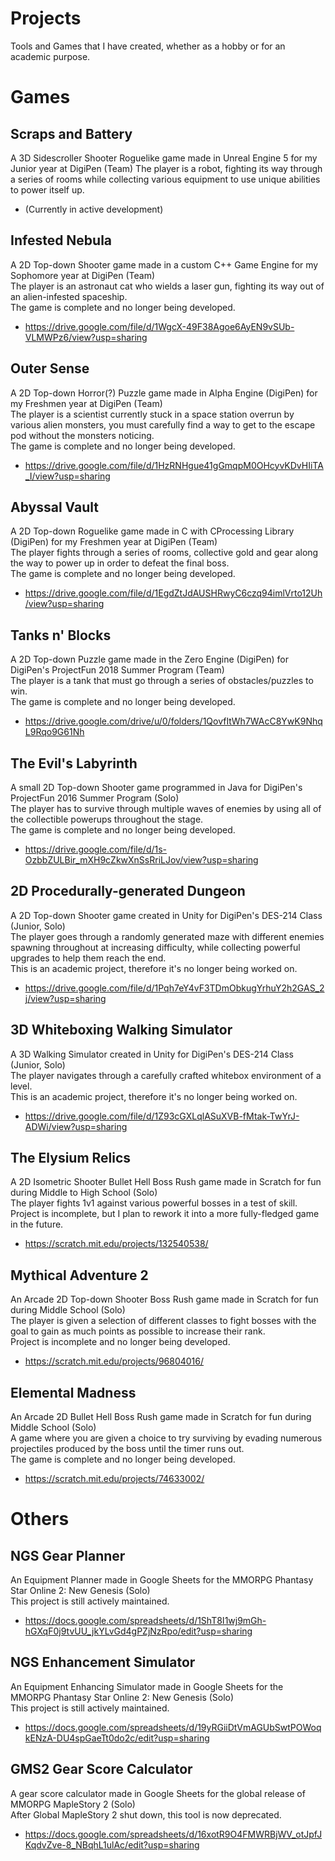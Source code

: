 # Projects
Tools and Games that I have created, whether as a hobby or for an academic purpose.

# Games
## Scraps and Battery
A 3D Sidescroller Shooter Roguelike game made in Unreal Engine 5 for my Junior year at DigiPen (Team)
The player is a robot, fighting its way through a series of rooms while collecting various equipment to use unique abilities to power itself up.  
- (Currently in active development)

## Infested Nebula
A 2D Top-down Shooter game made in a custom C++ Game Engine for my Sophomore year at DigiPen (Team)  
The player is an astronaut cat who wields a laser gun, fighting its way out of an alien-infested spaceship.  
The game is complete and no longer being developed.  
- https://drive.google.com/file/d/1WgcX-49F38Agoe6AyEN9vSUb-VLMWPz6/view?usp=sharing

## Outer Sense
A 2D Top-down Horror(?) Puzzle game made in Alpha Engine (DigiPen) for my Freshmen year at DigiPen (Team)  
The player is a scientist currently stuck in a space station overrun by various alien monsters, you must carefully find a way to get to the escape pod without the monsters noticing.  
The game is complete and no longer being developed.  
- https://drive.google.com/file/d/1HzRNHgue41gGmqpM0OHcyvKDvHIiTA_I/view?usp=sharing

## Abyssal Vault
A 2D Top-down Roguelike game made in C with CProcessing Library (DigiPen) for my Freshmen year at DigiPen (Team)  
The player fights through a series of rooms, collective gold and gear along the way to power up in order to defeat the final boss.  
The game is complete and no longer being developed.  
- https://drive.google.com/file/d/1EgdZtJdAUSHRwyC6czq94imlVrto12Uh/view?usp=sharing

## Tanks n' Blocks
A 2D Top-down Puzzle game made in the Zero Engine (DigiPen) for DigiPen's ProjectFun 2018 Summer Program (Team)  
The player is a tank that must go through a series of obstacles/puzzles to win.  
The game is complete and no longer being developed.  
- https://drive.google.com/drive/u/0/folders/1QovfItWh7WAcC8YwK9NhqL9Rqo9G61Nh

## The Evil's Labyrinth
A small 2D Top-down Shooter game programmed in Java for DigiPen's ProjectFun 2016 Summer Program (Solo)  
The player has to survive through multiple waves of enemies by using all of the collectible powerups throughout the stage.  
The game is complete and no longer being developed.  
- https://drive.google.com/file/d/1s-OzbbZULBir_mXH9cZkwXnSsRriLJov/view?usp=sharing

## 2D Procedurally-generated Dungeon
A 2D Top-down Shooter game created in Unity for DigiPen's DES-214 Class (Junior, Solo)  
The player goes through a randomly generated maze with different enemies spawning throughout at increasing difficulty, while collecting powerful upgrades to help them reach the end.  
This is an academic project, therefore it's no longer being worked on.  
- https://drive.google.com/file/d/1Pqh7eY4vF3TDmObkugYrhuY2h2GAS_2j/view?usp=sharing

## 3D Whiteboxing Walking Simulator
A 3D Walking Simulator created in Unity for DigiPen's DES-214 Class (Junior, Solo)  
The player navigates through a carefully crafted whitebox environment of a level.   
This is an academic project, therefore it's no longer being worked on.  
- https://drive.google.com/file/d/1Z93cGXLqlASuXVB-fMtak-TwYrJ-ADWi/view?usp=sharing

## The Elysium Relics
A 2D Isometric Shooter Bullet Hell Boss Rush game made in Scratch for fun during Middle to High School (Solo)  
The player fights 1v1 against various powerful bosses in a test of skill.  
Project is incomplete, but I plan to rework it into a more fully-fledged game in the future.  
- https://scratch.mit.edu/projects/132540538/

## Mythical Adventure 2
An Arcade 2D Top-down Shooter Boss Rush game made in Scratch for fun during Middle School (Solo)  
The player is given a selection of different classes to fight bosses with the goal to gain as much points as possible to increase their rank.  
Project is incomplete and no longer being developed.  
- https://scratch.mit.edu/projects/96804016/

## Elemental Madness
An Arcade 2D Bullet Hell Boss Rush game made in Scratch for fun during Middle School (Solo)  
A game where you are given a choice to try surviving by evading numerous projectiles produced by the boss until the timer runs out.  
The game is complete and no longer being developed.  
- https://scratch.mit.edu/projects/74633002/

# Others
## NGS Gear Planner
An Equipment Planner made in Google Sheets for the MMORPG Phantasy Star Online 2: New Genesis (Solo)  
This project is still actively maintained.  
- https://docs.google.com/spreadsheets/d/1ShT8I1wj9mGh-hGXqF0j9tvUU_jkYLvGd4gPZjNzRpo/edit?usp=sharing

## NGS Enhancement Simulator
An Equipment Enhancing Simulator made in Google Sheets for the MMORPG Phantasy Star Online 2: New Genesis (Solo)  
This project is still actively maintained.  
- https://docs.google.com/spreadsheets/d/19yRGiiDtVmAGUbSwtPOWoqkENzA-DU4spGaeTt0do2c/edit?usp=sharing

## GMS2 Gear Score Calculator
A gear score calculator made in Google Sheets for the global release of MMORPG MapleStory 2 (Solo)  
After Global MapleStory 2 shut down, this tool is now deprecated.  
- https://docs.google.com/spreadsheets/d/16xotR9O4FMWRBjWV_otJpfJKqdvZve-8_NBqhL1ulAc/edit?usp=sharing
